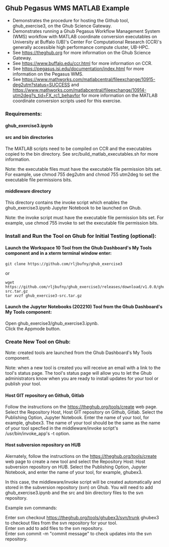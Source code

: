 ## Ghub Pegasus WMS MATLAB Example

- Demonstrates the procedure for hosting the Github tool, ghub_exercise3, on the Ghub Science Gateway.
- Demonstrates running a Ghub Pegasus Workflow Management System (WMS) workflow with MATLAB coordinate conversion executables on University at Buffalo (UB)'s Center For Computational Research (CCR)'s generally accessible high performance compute cluster, UB-HPC.
- See https://theghub.org for more information on the Ghub Science Gateway.<br /> 
- See https://www.buffalo.edu/ccr.html for more information on CCR.<br />
- See https://pegasus.isi.edu/documentation/index.html for more information on the Pegasus WMS.<br /> 
- See https://www.mathworks.com/matlabcentral/fileexchange/10915-deg2utm?status=SUCCESS and https://www.mathworks.com/matlabcentral/fileexchange/10914-utm2deg?s_tid=FX_rc1_behavfor for more information on the MATLAB coordinate conversion scripts used for this exercise.

### Requirements:

#### ghub_exercise3.ipynb

#### src and bin directories

The MATLAB scripts need to be compiled on CCR and the executables copied to the bin directory. See src/build_matlab_executables.sh for more information.

Note: the executable files must have the executable file permission bits set. For example, use chmod 755 deg2utm and chmod 755 utm2deg to set the executable file permissions bits.

#### middleware directory

This directory contains the invoke script which enables the ghub_exercise3.ipynb Jupyter Notebook to be launched on Ghub.

Note: the invoke script must have the executable file permission bits set. For example, use chmod 755 invoke to set the executable file permission bits.

### Install and Run the Tool on Ghub for Initial Testing (optional):

#### Launch the Workspace 10 Tool from the Ghub Dashboard's My Tools component and in a xterm terminal window enter:<br />

```
git clone https://github.com/rljbufny/ghub_exercise3
```
or 
```
wget https://github.com/rljbufny/ghub_exercise3/releases/download/v1.0.0/ghub_exercise3-src.tar.gz
tar xvzf ghub_exercise3-src.tar.gz
```

#### Launch the Jupyter Notebooks (202210) Tool from the Ghub Dashboard's My Tools component:<br />

Open ghub_exercise3/ghub_exercise3.ipynb.<br />
Click the Appmode button.<br />

### Create New Tool on Ghub:

Note: created tools are launched from the Ghub Dashboard's My Tools component.

Note: when a new tool is created you will receive an email with a link to the tool's status page. The tool's status page will allow you to let the Ghub administrators know when you are ready to install updates for your tool or publish your tool.

#### Host GIT repository on Github, Gitlab

Follow the instructions on the https://theghub.org/tools/create web page. Select the Repository Host, Host GIT repository on Github, Gitlab. Select the Publishing Option, Jupyter Notebook.   Enter the name of your tool, for example, ghubex3. The name of your tool should be the same as the name of your tool specfied in the middleware/invoke script's /usr/bin/invoke_app's -t option.  

#### Host subversion repository on HUB

Alernately, follow the instructions on the https://theghub.org/tools/create web page to create a new tool and select the Repository Host: Host subversion repository on HUB. Select the Publishing Option, Jupyter Notebook, and enter the name of your tool, for example, ghubex3.

In this case, the middleware/invoke script will be created automatically and stored in the subversion repository (svn) on Ghub. You will need to add ghub_exercise3.ipynb and the src and bin directory files to the svn repository.

Example svn commands:

Enter svn checkout https://theghub.org/tools/ghubex3/svn/trunk ghubex3 to checkout files from the svn repository for your tool.<br />
Enter svn add <filename> to add files to the svn repository.<br />
Enter svn commit -m "commit message" to check updates into the svn repository.<br />

